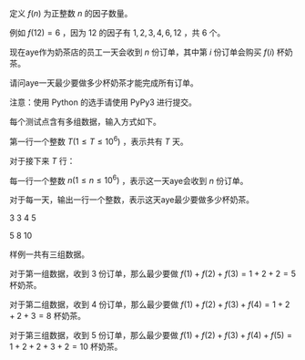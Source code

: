 定义 $f(n)$ 为正整数 $n$ 的因子数量。

例如 $f(12) = 6$ ，因为 $12$ 的因子有 $1,2,3,4,6,12$ ，共 $6$ 个。

现在aye作为奶茶店的员工一天会收到 $n$ 份订单，其中第 $i$ 份订单会购买 $f(i)$ 杯奶茶。

请问aye一天最少要做多少杯奶茶才能完成所有订单。

注意：使用 Python 的选手请使用 PyPy3 进行提交。


每个测试点含有多组数据，输入方式如下。

第一行一个整数 $T(1\le T \le 10^6)$ ，表示共有 $T$ 天。

对于接下来 $T$ 行：

每一行一个整数 $n(1\le n \le 10^6)$ ，表示这一天aye会收到 $n$ 份订单。



对于每一天，输出一行一个整数，表示这天aye最少要做多少杯奶茶。


3
3
4
5


5
8
10



样例一共有三组数据。

对于第一组数据，收到 $3$ 份订单，那么最少要做 $f(1)+f(2)+f(3) = 1 + 2 + 2 = 5$ 杯奶茶。

对于第二组数据，收到 $4$ 份订单，那么最少要做 $f(1)+f(2)+f(3)+f(4) = 1 + 2 + 2 + 3 = 8$  杯奶茶。

对于第三组数据，收到 $5$ 份订单，那么最少要做 $f(1)+f(2)+f(3)+f(4)+f(5) = 1 + 2 + 2 + 3 + 2 = 10$ 杯奶茶。
